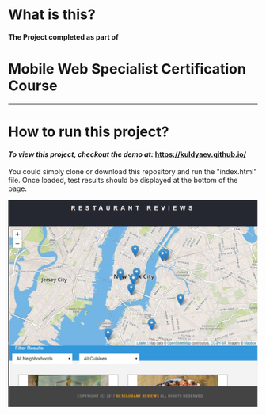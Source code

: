 # What is this?
#### The Project completed as part of 
# Mobile Web Specialist Certification Course
---
# How to run this project?
#### _To view this project, checkout the demo at:_   https://kuldyaev.github.io/

You could simply clone or download this repository and run the "index.html" file.
Once loaded, test results should be displayed at the bottom of the page.

![demo](https://github.com/Kuldyaev/kuldyaev.github.io/blob/master/img/example.JPG)  
